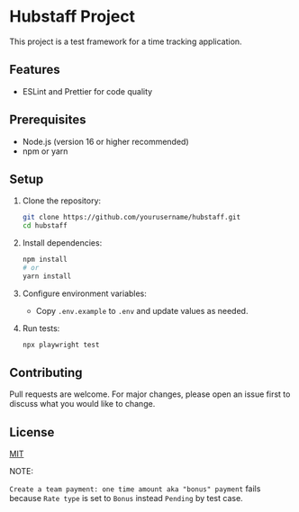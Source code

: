 # Hubstaff Project

This project is a test framework for a time tracking application.

## Features

- ESLint and Prettier for code quality

## Prerequisites

- Node.js (version 16 or higher recommended)
- npm or yarn

## Setup

1. Clone the repository:
   ```bash
   git clone https://github.com/yourusername/hubstaff.git
   cd hubstaff
   ```

2. Install dependencies:
   ```bash
   npm install
   # or
   yarn install
   ```

3. Configure environment variables:
    - Copy `.env.example` to `.env` and update values as needed.

4. Run tests:
   ```bash
   npx playwright test
   ```

## Contributing

Pull requests are welcome. For major changes, please open an issue first to discuss what you would like to change.

## License

[MIT](LICENSE)

NOTE:

`Create a team payment: one time amount aka "bonus" payment` fails because `Rate type` is set to `Bonus` instead
`Pending` by test case.

